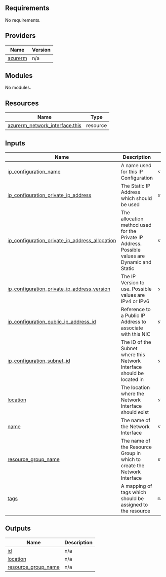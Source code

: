 <!-- BEGIN_TF_DOCS -->
## Requirements

No requirements.

## Providers

| Name | Version |
|------|---------|
| <a name="provider_azurerm"></a> [azurerm](#provider\_azurerm) | n/a |

## Modules

No modules.

## Resources

| Name | Type |
|------|------|
| [azurerm_network_interface.this](https://registry.terraform.io/providers/hashicorp/azurerm/latest/docs/resources/network_interface) | resource |

## Inputs

| Name | Description | Type | Default | Required |
|------|-------------|------|---------|:--------:|
| <a name="input_ip_configuration_name"></a> [ip\_configuration\_name](#input\_ip\_configuration\_name) | A name used for this IP Configuration | `string` | n/a | yes |
| <a name="input_ip_configuration_private_ip_address"></a> [ip\_configuration\_private\_ip\_address](#input\_ip\_configuration\_private\_ip\_address) | The Static IP Address which should be used | `string` | `null` | no |
| <a name="input_ip_configuration_private_ip_address_allocation"></a> [ip\_configuration\_private\_ip\_address\_allocation](#input\_ip\_configuration\_private\_ip\_address\_allocation) | The allocation method used for the Private IP Address. Possible values are Dynamic and Static | `string` | `"Dynamic"` | no |
| <a name="input_ip_configuration_private_ip_address_version"></a> [ip\_configuration\_private\_ip\_address\_version](#input\_ip\_configuration\_private\_ip\_address\_version) | The IP Version to use. Possible values are IPv4 or IPv6 | `string` | `"IPv4"` | no |
| <a name="input_ip_configuration_public_ip_address_id"></a> [ip\_configuration\_public\_ip\_address\_id](#input\_ip\_configuration\_public\_ip\_address\_id) | Reference to a Public IP Address to associate with this NIC | `string` | `null` | no |
| <a name="input_ip_configuration_subnet_id"></a> [ip\_configuration\_subnet\_id](#input\_ip\_configuration\_subnet\_id) | The ID of the Subnet where this Network Interface should be located in | `string` | n/a | yes |
| <a name="input_location"></a> [location](#input\_location) | The location where the Network Interface should exist | `string` | n/a | yes |
| <a name="input_name"></a> [name](#input\_name) | The name of the Network Interface | `string` | n/a | yes |
| <a name="input_resource_group_name"></a> [resource\_group\_name](#input\_resource\_group\_name) | The name of the Resource Group in which to create the Network Interface | `string` | n/a | yes |
| <a name="input_tags"></a> [tags](#input\_tags) | A mapping of tags which should be assigned to the resource | `map(string)` | `null` | no |

## Outputs

| Name | Description |
|------|-------------|
| <a name="output_id"></a> [id](#output\_id) | n/a |
| <a name="output_location"></a> [location](#output\_location) | n/a |
| <a name="output_resource_group_name"></a> [resource\_group\_name](#output\_resource\_group\_name) | n/a |
<!-- END_TF_DOCS -->